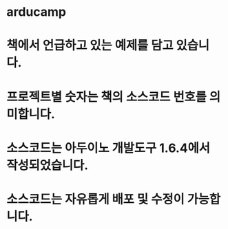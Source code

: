# arducamp


# 책에서 언급하고 있는 예제를 담고 있습니다.
# 프로젝트별 숫자는 책의 소스코드 번호를 의미합니다.
# 
# 소스코드는 아두이노 개발도구 1.6.4에서 작성되었습니다.
# 소스코드는 자유롭게 배포 및 수정이 가능합니다.